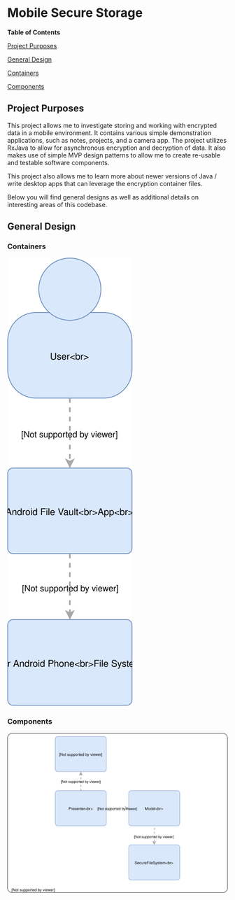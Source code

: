 # Mobile Secure Storage

**Table of Contents**

[Project Purposes](#project_purposes)

[General Design](#general_design)

[Containers](#containers)

[Components](#components)

<a name="project_purposes"></a>
## Project Purposes
This project allows me to investigate storing and working with encrypted data in a mobile environment.  It contains various simple demonstration applications, such as notes, projects, and a camera app.  The project utilizes RxJava to allow for asynchronous encryption and decryption of data.  It also makes use of simple MVP design patterns to allow me to create re-usable and testable software components.

This project also allows me to learn more about newer versions of Java / write desktop apps that can leverage the encryption container files.   

Below you will find general designs as well as additional details on interesting areas of this codebase.

<a name="general_design"></a>
## General Design

<a name="containers"></a>
### Containers

![](MSS&#32;C4&#32;Diagrams-Containers.svg)

<a name="components"></a>
### Components

![](MSS&#32;C4&#32;Diagrams-Components.svg)